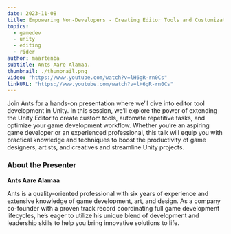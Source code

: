 ```yaml
---
date: 2023-11-08
title: Empowering Non-Developers - Creating Editor Tools and Customizations in Unity
topics:
  - gamedev
  - unity
  - editing
  - rider
author: maartenba
subtitle: Ants Aare Alamaa.
thumbnail: ./thumbnail.png
video: "https://www.youtube.com/watch?v=lH6gR-rn0Cs"
linkURL: "https://www.youtube.com/watch?v=lH6gR-rn0Cs"
---
```


Join Ants for a hands-on presentation where we’ll dive into editor tool development in Unity. In this session, we’ll explore the power of extending the Unity Editor to create custom tools, automate repetitive tasks, and optimize your game development workflow. Whether you’re an aspiring game developer or an experienced professional, this talk will equip you with practical knowledge and techniques to boost the productivity of game designers, artists, and creatives and streamline Unity projects.

### About the Presenter

**Ants Aare Alamaa**

Ants is a quality-oriented professional with six years of experience and extensive knowledge of game development, art, and design. As a company co-founder with a proven track record coordinating full game development lifecycles, he’s eager to utilize his unique blend of development and leadership skills to help you bring innovative solutions to life.
